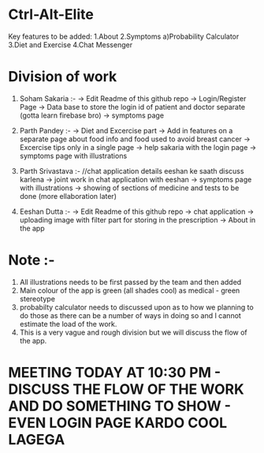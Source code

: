 # Ctrl-Alt-Elite
Key features to be added:
  1.About
  2.Symptoms
     a)Probability Calculator
  3.Diet and Exercise
  4.Chat Messenger
  
# Division of work
 
  1) Soham Sakaria :-
  -> Edit Readme of this github repo
  -> Login/Register Page
  -> Data base to store the login id of patient and doctor separate (gotta learn firebase bro)
  -> symptoms page
  
  2) Parth Pandey :- 
  -> Diet and Excercise part
  -> Add in features on a separate page about food info and food used to avoid breast cancer
  -> Excercise tips only in a single page
  -> help sakaria with the login page
  -> symptoms page with illustrations
  
  3) Parth Srivastava :- //chat application details eeshan ke saath discuss karlena
  -> joint work in chat application with eeshan 
  -> symptoms page with illustrations
  -> showing of sections of medicine and tests to be done (more ellaboration later)
  
 4) Eeshan Dutta :-
 -> Edit Readme of this github repo
 -> chat application
 -> uploading image with filter part for storing in the prescription
 -> About in the app
 
 # Note :- 
 1) All illustrations needs to be first passed by the team and then added
 2) Main colour of the app is green (all shades cool) as medical - green stereotype
 3) probabilty calculator needs to discussed upon as to how we planning to do those as there can be a number of ways in doing so and I cannot estimate the load of the work.
 4) This is a very vague and rough division but we will discuss the flow of the app.
 
 # MEETING TODAY AT 10:30 PM - DISCUSS THE FLOW OF THE WORK AND DO SOMETHING TO SHOW - EVEN LOGIN PAGE KARDO COOL LAGEGA
